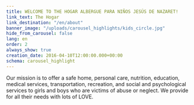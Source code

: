 ```yaml
---
title: WELCOME TO THE HOGAR ALBERGUE PARA NIÑOS JESÚS DE NAZARET!
link_text: The Hogar
link_destination: "/en/about"
banner_image: "/uploads/carousel_highlights/kids_circle.jpg"
hide_from_carousel: false
lang: en
order: 2
always_show: true
creation_date: 2016-04-10T12:00:00.000+00:00
schema: carousel_highlight
---
```

Our mission is to offer a safe home, personal care, nutrition, education, medical services, transportation, recreation, and social and psychological services to girls and boys who are victims of abuse or neglect. We provide for all their needs with lots of LOVE.
